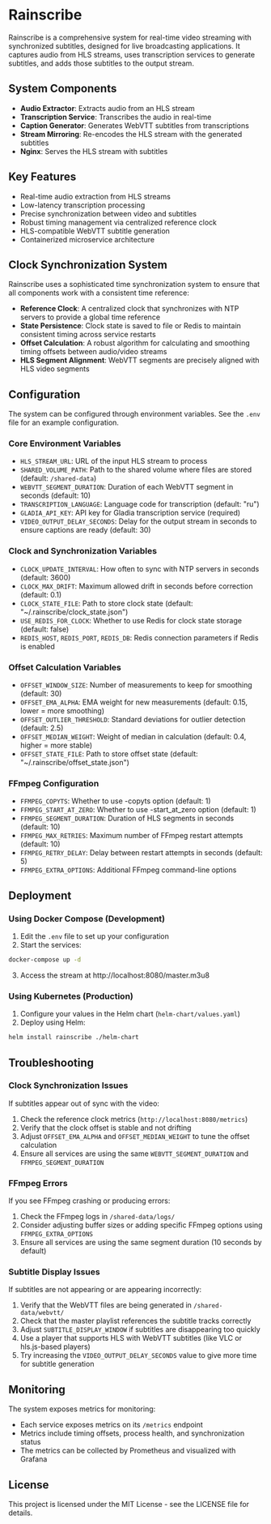 # Rainscribe

Rainscribe is a comprehensive system for real-time video streaming with synchronized subtitles, designed for live broadcasting applications. It captures audio from HLS streams, uses transcription services to generate subtitles, and adds those subtitles to the output stream.

## System Components

- **Audio Extractor**: Extracts audio from an HLS stream
- **Transcription Service**: Transcribes the audio in real-time
- **Caption Generator**: Generates WebVTT subtitles from transcriptions
- **Stream Mirroring**: Re-encodes the HLS stream with the generated subtitles
- **Nginx**: Serves the HLS stream with subtitles

## Key Features

- Real-time audio extraction from HLS streams
- Low-latency transcription processing
- Precise synchronization between video and subtitles
- Robust timing management via centralized reference clock
- HLS-compatible WebVTT subtitle generation
- Containerized microservice architecture

## Clock Synchronization System

Rainscribe uses a sophisticated time synchronization system to ensure that all components work with a consistent time reference:

- **Reference Clock**: A centralized clock that synchronizes with NTP servers to provide a global time reference
- **State Persistence**: Clock state is saved to file or Redis to maintain consistent timing across service restarts
- **Offset Calculation**: A robust algorithm for calculating and smoothing timing offsets between audio/video streams
- **HLS Segment Alignment**: WebVTT segments are precisely aligned with HLS video segments

## Configuration

The system can be configured through environment variables. See the `.env` file for an example configuration.

### Core Environment Variables

- `HLS_STREAM_URL`: URL of the input HLS stream to process
- `SHARED_VOLUME_PATH`: Path to the shared volume where files are stored (default: `/shared-data`)
- `WEBVTT_SEGMENT_DURATION`: Duration of each WebVTT segment in seconds (default: 10)
- `TRANSCRIPTION_LANGUAGE`: Language code for transcription (default: "ru")
- `GLADIA_API_KEY`: API key for Gladia transcription service (required)
- `VIDEO_OUTPUT_DELAY_SECONDS`: Delay for the output stream in seconds to ensure captions are ready (default: 30)

### Clock and Synchronization Variables

- `CLOCK_UPDATE_INTERVAL`: How often to sync with NTP servers in seconds (default: 3600)
- `CLOCK_MAX_DRIFT`: Maximum allowed drift in seconds before correction (default: 0.1)
- `CLOCK_STATE_FILE`: Path to store clock state (default: "~/.rainscribe/clock_state.json")
- `USE_REDIS_FOR_CLOCK`: Whether to use Redis for clock state storage (default: false)
- `REDIS_HOST`, `REDIS_PORT`, `REDIS_DB`: Redis connection parameters if Redis is enabled

### Offset Calculation Variables

- `OFFSET_WINDOW_SIZE`: Number of measurements to keep for smoothing (default: 30)
- `OFFSET_EMA_ALPHA`: EMA weight for new measurements (default: 0.15, lower = more smoothing)
- `OFFSET_OUTLIER_THRESHOLD`: Standard deviations for outlier detection (default: 2.5)
- `OFFSET_MEDIAN_WEIGHT`: Weight of median in calculation (default: 0.4, higher = more stable)
- `OFFSET_STATE_FILE`: Path to store offset state (default: "~/.rainscribe/offset_state.json")

### FFmpeg Configuration

- `FFMPEG_COPYTS`: Whether to use -copyts option (default: 1)
- `FFMPEG_START_AT_ZERO`: Whether to use -start_at_zero option (default: 1)
- `FFMPEG_SEGMENT_DURATION`: Duration of HLS segments in seconds (default: 10)
- `FFMPEG_MAX_RETRIES`: Maximum number of FFmpeg restart attempts (default: 10)
- `FFMPEG_RETRY_DELAY`: Delay between restart attempts in seconds (default: 5)
- `FFMPEG_EXTRA_OPTIONS`: Additional FFmpeg command-line options

## Deployment

### Using Docker Compose (Development)

1. Edit the `.env` file to set up your configuration
2. Start the services:

```bash
docker-compose up -d
```

3. Access the stream at http://localhost:8080/master.m3u8

### Using Kubernetes (Production)

1. Configure your values in the Helm chart (`helm-chart/values.yaml`)
2. Deploy using Helm:

```bash
helm install rainscribe ./helm-chart
```

## Troubleshooting

### Clock Synchronization Issues

If subtitles appear out of sync with the video:

1. Check the reference clock metrics (`http://localhost:8080/metrics`)
2. Verify that the clock offset is stable and not drifting
3. Adjust `OFFSET_EMA_ALPHA` and `OFFSET_MEDIAN_WEIGHT` to tune the offset calculation
4. Ensure all services are using the same `WEBVTT_SEGMENT_DURATION` and `FFMPEG_SEGMENT_DURATION`

### FFmpeg Errors

If you see FFmpeg crashing or producing errors:

1. Check the FFmpeg logs in `/shared-data/logs/`
2. Consider adjusting buffer sizes or adding specific FFmpeg options using `FFMPEG_EXTRA_OPTIONS`
3. Ensure all services are using the same segment duration (10 seconds by default)

### Subtitle Display Issues

If subtitles are not appearing or are appearing incorrectly:

1. Verify that the WebVTT files are being generated in `/shared-data/webvtt/`
2. Check that the master playlist references the subtitle tracks correctly
3. Adjust `SUBTITLE_DISPLAY_WINDOW` if subtitles are disappearing too quickly
4. Use a player that supports HLS with WebVTT subtitles (like VLC or hls.js-based players)
5. Try increasing the `VIDEO_OUTPUT_DELAY_SECONDS` value to give more time for subtitle generation

## Monitoring

The system exposes metrics for monitoring:

- Each service exposes metrics on its `/metrics` endpoint
- Metrics include timing offsets, process health, and synchronization status
- The metrics can be collected by Prometheus and visualized with Grafana

## License

This project is licensed under the MIT License - see the LICENSE file for details.
